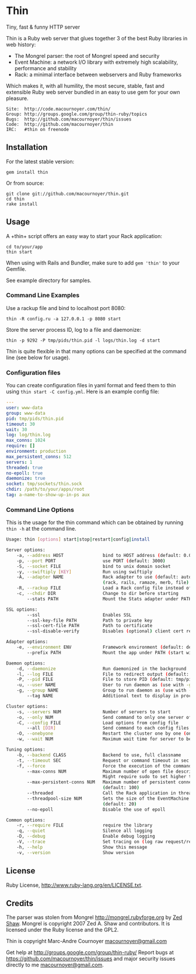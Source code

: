 Thin
====

Tiny, fast & funny HTTP server

Thin is a Ruby web server that glues together 3 of the best Ruby libraries in web history:

  * The Mongrel parser: the root of Mongrel speed and security
  * Event Machine: a network I/O library with extremely high scalability, performance and stability
  * Rack: a minimal interface between webservers and Ruby frameworks

Which makes it, with all humility, the most secure, stable, fast and extensible Ruby web server
bundled in an easy to use gem for your own pleasure.

    Site:  http://code.macournoyer.com/thin/
    Group: http://groups.google.com/group/thin-ruby/topics
    Bugs:  http://github.com/macournoyer/thin/issues
    Code:  http://github.com/macournoyer/thin
    IRC:   #thin on freenode

## Installation

For the latest stable version:

`gem install thin`

Or from source:

```
git clone git://github.com/macournoyer/thin.git
cd thin
rake install
```

## Usage

A +thin+ script offers an easy way to start your Rack application:

```
cd to/your/app
thin start
```

When using with Rails and Bundler, make sure to add `gem 'thin'`
to your Gemfile.

See example directory for samples.

### Command Line Examples

Use a rackup file and bind to localhost port 8080:

```
thin -R config.ru -a 127.0.0.1 -p 8080 start
```

Store the server process ID, log to a file and daemonize:

```
thin -p 9292 -P tmp/pids/thin.pid -l logs/thin.log -d start
```

Thin is quite flexible in that many options can be specified at the command line (see below for usage).

### Configuration files

You can create configuration files in yaml format and feed them to thin using `thin start -C config.yml`.  Here is an example config file:

```yaml
--- 
user: www-data
group: www-data
pid: tmp/pids/thin.pid
timeout: 30
wait: 30
log: log/thin.log
max_conns: 1024
require: []
environment: production
max_persistent_conns: 512
servers: 1
threaded: true
no-epoll: true
daemonize: true
socket: tmp/sockets/thin.sock
chdir: /path/to/your/apps/root
tag: a-name-to-show-up-in-ps aux
```

### Command Line Options

This is the usage for the thin command which can be obtained by running `thin -h` at the command line.

```sh
Usage: thin [options] start|stop|restart|config|install

Server options:
    -a, --address HOST               bind to HOST address (default: 0.0.0.0)
    -p, --port PORT                  use PORT (default: 3000)
    -S, --socket FILE                bind to unix domain socket
    -y, --swiftiply [KEY]            Run using swiftiply
    -A, --adapter NAME               Rack adapter to use (default: autodetect)
                                     (rack, rails, ramaze, merb, file)
    -R, --rackup FILE                Load a Rack config file instead of Rack adapter
    -c, --chdir DIR                  Change to dir before starting
        --stats PATH                 Mount the Stats adapter under PATH

SSL options:
        --ssl                        Enables SSL
        --ssl-key-file PATH          Path to private key
        --ssl-cert-file PATH         Path to certificate
        --ssl-disable-verify         Disables (optional) client cert requests

Adapter options:
    -e, --environment ENV            Framework environment (default: development)
        --prefix PATH                Mount the app under PATH (start with /)

Daemon options:
    -d, --daemonize                  Run daemonized in the background
    -l, --log FILE                   File to redirect output (default: /home/robert/log/thin.log)
    -P, --pid FILE                   File to store PID (default: tmp/pids/thin.pid)
    -u, --user NAME                  User to run daemon as (use with -g)
    -g, --group NAME                 Group to run daemon as (use with -u)
        --tag NAME                   Additional text to display in process listing

Cluster options:
    -s, --servers NUM                Number of servers to start
    -o, --only NUM                   Send command to only one server of the cluster
    -C, --config FILE                Load options from config file
        --all [DIR]                  Send command to each config files in DIR
    -O, --onebyone                   Restart the cluster one by one (only works with restart command)
    -w, --wait NUM                   Maximum wait time for server to be started in seconds (use with -O)

Tuning options:
    -b, --backend CLASS              Backend to use, full classname
    -t, --timeout SEC                Request or command timeout in sec (default: 30)
    -f, --force                      Force the execution of the command
        --max-conns NUM              Maximum number of open file descriptors (default: 1024)
                                     Might require sudo to set higher than 1024
        --max-persistent-conns NUM   Maximum number of persistent connections
                                     (default: 100)
        --threaded                   Call the Rack application in threads [experimental]
        --threadpool-size NUM        Sets the size of the EventMachine threadpool.
                                     (default: 20)
        --no-epoll                   Disable the use of epoll

Common options:
    -r, --require FILE               require the library
    -q, --quiet                      Silence all logging
    -D, --debug                      Enable debug logging
    -V, --trace                      Set tracing on (log raw request/response)
    -h, --help                       Show this message
    -v, --version                    Show version
```

## License

Ruby License, http://www.ruby-lang.org/en/LICENSE.txt.

## Credits

The parser was stolen from Mongrel http://mongrel.rubyforge.org by [Zed Shaw](https://github.com/zedshaw).
Mongrel is copyright 2007 Zed A. Shaw and contributors. It is licensed under
the Ruby license and the GPL2.

Thin is copyright Marc-Andre Cournoyer <macournoyer@gmail.com>

Get help at http://groups.google.com/group/thin-ruby/
Report bugs at https://github.com/macournoyer/thin/issues
and major security issues directly to me macournoyer@gmail.com.
